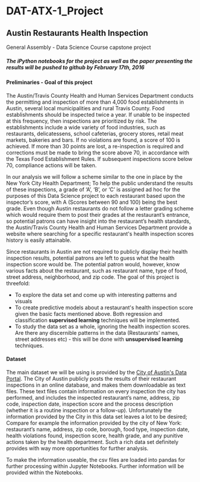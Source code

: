 # DAT-ATX-1_Project
## Austin Restaurants Health Inspection

General Assembly -  Data Science Course capstone project

##### The iPython notebooks for the project as well as the paper presenting the results will be pushed to github by February 17th, 2016

#### Preliminaries - Goal of this project

The Austin/Travis County Health and Human Services Department conducts the permitting and inspection of more than 4,000 food establishments in Austin, several local municipalities and rural Travis County. Food establishments should be inspected twice a year. If unable to be inspected at this frequency, then inspections are prioritized by risk. The establishments include a wide variety of food industries, such as restaurants, delicatessens, school cafeterias, grocery stores, retail meat markets, bakeries and bars. If no violations are found, a score of 100 is achieved. If more than 30 points are lost, a re-inspection is required and corrections must be made to bring the score above 70, in accordance with the Texas Food Establishment Rules. If subsequent inspections score below 70, compliance actions will be taken.

In our analysis we will follow a scheme similar to the one in place by the New York City Health Department; To help the public understand the results of these inspections, a grade of ‘A’, ‘B’, or ‘C’ is assigned ad hoc for the purposes of this Data Science project to each restaurant based upon the inspector’s score, with A (Scores between 90 and 100) being the best grade. Even though Austin restaurants do not follow a letter grading scheme which would require them to post their grades at the restaurant’s entrance, so potential patrons can have insight into the restaurant’s health standards, the Austin/Travis County Health and Human Services Department provide a website where searching for a specific restaurant's health inspection scores history is easily attainable.

Since restaurants in Austin are not required to publicly display their health inspection results, potential patrons are left to guess what the health inspection score would be. The potential patron would, however, know various facts about the restaurant, such as restaurant name, type of food, street address, neighborhood, and zip code. The goal of this project is threefold: 

- To explore the data set and come up with interesting patterns and visuals
- To create predictive models about a restaurant's health inspection score given the basic facts mentioned above. Both regression and classification **supervised learning** techniques will be implemented.
- To study the data set as a whole, ignoring the health inspection scores. Are there any discernible patterns in the data (Restaurants' names, street addresses etc) - this will be done with **unsupervised learning** techniques.

#### Dataset

The main dataset we will be using is provided by the [City of Austin's Data Portal](https://data.austintexas.gov). The City of Austin publicly posts the results of their restaurant inspections in an online database, and makes them downloadable as text files. These text files contain information on every inspection the city has performed, and includes the inspected restaurant’s name, address, zip code, inspection date, inspection score and the process description (whether it is a routine inspection or a follow-up). Unfortunately the information provided by the City in this data set leaves a lot to be desired; Compare for example the information provided by the city of New York: restaurant’s name, address, zip code,
borough, food type, inspection date, health violations found, inspection score, health grade, and any punitive actions taken by the health department. Such a rich data set definitely provides with way more opportunities for further analysis.

To make the information useable, the csv files are loaded into pandas for further processing within Jupyter Notebooks. Further information will be provided within the Notebooks.

